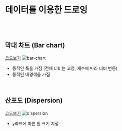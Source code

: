 # 데이터를 이용한 드로잉

<br/>
<br/>

## 막대 차트 (Bar chart)
[코드보기](./bar/main.js)
![bar-chart](./bar/bar.png)

- 동적인 폭을 가짐 (전체 너비는 고정, 개수에 따라 너비 변동)
- 동적인 배경색을 가짐

<br/>

## 산포도 (Dispersion)
[코드보기](./dispersion/main.js)
![dispersion](./dispersion/dispersion.png)

- y좌표에 따른 원 크기 지정